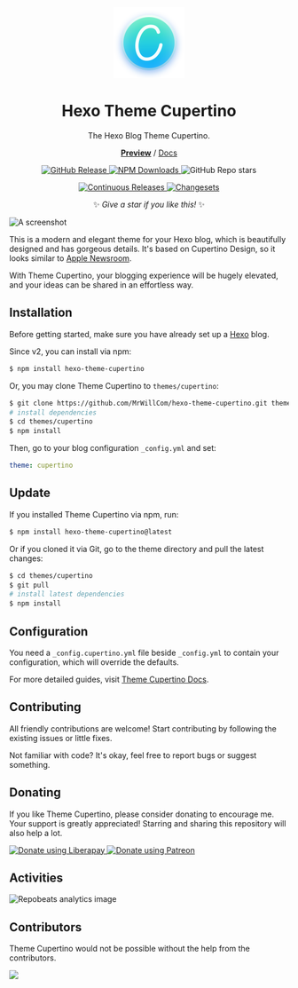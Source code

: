 <p align="center">
  <img src="./assets/logo-v2.svg" width="128">
</p>

<h1 align="center">Hexo Theme Cupertino</h1>

<p align="center">The Hexo Blog Theme Cupertino.<p>

<p align="center"><a href="https://blog.mrwillcom.com/"><strong>Preview</strong></a> / <a href="https://cupertino.mrwillcom.com/">Docs</a></p>

<p align="center">
  <a href="https://github.com/MrWillCom/hexo-theme-cupertino/releases/latest">
    <img alt="GitHub Release" src="https://img.shields.io/github/v/release/MrWillCom/hexo-theme-cupertino?style=for-the-badge&logo=github&logoColor=181717&labelColor=EEEEEE">
  </a>
  <a href="https://www.npmjs.com/package/hexo-theme-cupertino">
    <img alt="NPM Downloads" src="https://img.shields.io/npm/dm/hexo-theme-cupertino?style=for-the-badge&logo=npm&logoColor=CB3837&labelColor=EEEEEE&color=8A56FF">
  </a>
  <img alt="GitHub Repo stars" src="https://img.shields.io/github/stars/MrWillCom/hexo-theme-cupertino?style=for-the-badge&logo=github&logoColor=181717&labelColor=EEEEEE&color=F7D76E">
</p>

<p align="center">
  <a href="https://pkg.pr.new/">
    <img alt="Continuous Releases" src="https://img.shields.io/github/actions/workflow/status/MrWillCom/hexo-theme-cupertino/continuous-releases.yml?style=for-the-badge&logo=stackblitz&logoColor=1269D3&label=Continuous%20Releases&labelColor=EEEEEE&color=1269D3">
  </a>
  <a href="https://github.com/changesets/changesets">
    <img alt="Changesets" src="https://img.shields.io/badge/🦋-Changesets-0195FE?style=for-the-badge&labelColor=EEEEEE">
  </a>
</p>

<p align="center">✨ <em>Give a star if you like this!</em> ✨</p>

![A screenshot](https://blog.mrwillcom.com/img/000048.webp)

This is a modern and elegant theme for your Hexo blog, which is beautifully designed and has gorgeous details. It's based on Cupertino Design, so it looks similar to [Apple Newsroom](https://www.apple.com/newsroom/).

With Theme Cupertino, your blogging experience will be hugely elevated, and your ideas can be shared in an effortless way.

## Installation

Before getting started, make sure you have already set up a [Hexo](https://hexo.io/) blog.

Since v2, you can install via npm:

```sh
$ npm install hexo-theme-cupertino
```

Or, you may clone Theme Cupertino to `themes/cupertino`:

```sh
$ git clone https://github.com/MrWillCom/hexo-theme-cupertino.git themes/cupertino
# install dependencies
$ cd themes/cupertino
$ npm install
```

Then, go to your blog configuration `_config.yml` and set:

```yaml
theme: cupertino
```

## Update

If you installed Theme Cupertino via npm, run:

```sh
$ npm install hexo-theme-cupertino@latest
```

Or if you cloned it via Git, go to the theme directory and pull the latest changes:

```sh
$ cd themes/cupertino
$ git pull
# install latest dependencies
$ npm install
```

## Configuration

You need a `_config.cupertino.yml` file beside `_config.yml` to contain your configuration, which will override the defaults.

For more detailed guides, visit [Theme Cupertino Docs](https://cupertino.mrwillcom.com/).

## Contributing

All friendly contributions are welcome! Start contributing by following the existing issues or little fixes.

Not familiar with code? It's okay, feel free to report bugs or suggest something.

## Donating

If you like Theme Cupertino, please consider donating to encourage me. Your support is greatly appreciated! Starring and sharing this repository will also help a lot.

<p>
  <a href="https://liberapay.com/MrWillCom/donate">
    <img alt="Donate using Liberapay" src="https://liberapay.com/assets/widgets/donate.svg">
  </a>
  <a href="https://www.patreon.com/MrWillCom">
    <img alt="Donate using Patreon" src="https://img.shields.io/badge/Patreon-F96754?style=for-the-badge&logo=patreon&logoColor=FFFFFF">
  </a>
</p>

## Activities

![Repobeats analytics image](https://repobeats.axiom.co/api/embed/36f7fe575bf26420dc25e3c99789adb523f520d4.svg)

## Contributors

Theme Cupertino would not be possible without the help from the contributors.

<a href="https://github.com/MrWillCom/hexo-theme-cupertino/graphs/contributors">
  <img src="https://contrib.rocks/image?repo=MrWillCom/hexo-theme-cupertino">
</a>
